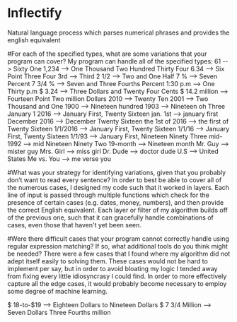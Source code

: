 # Inflectify
Natural language process which parses numerical phrases and provides the english equivalent
 
#For each of the specified types, what are some variations that your program can cover?
My program can handle all of the specified types:
61              --> Sixty One
1,234           --> One Thousand Two Hundred Thirty Four
6.34            --> Six Point Three Four
3rd             --> Third
2 1\/2          --> Two and One Half
7 %             --> Seven Percent
7 3\/4 %        --> Seven and Three Fourths Percent
1:30 p.m        --> One Thirty p.m
$ 3.24          --> Three Dollars and Twenty Four Cents
$ 14.2 million  --> Fourteen Point Two million Dollars 
2010            --> Twenty Ten
2001            --> Two Thousand and One
1900            --> Nineteen hundred
1903            --> Nineteen oh Three
January 1 2016  --> January First, Twenty Sixteen
jan. 1st        --> january first
December 2016   --> December Twenty Sixteen
the 1st of 2016 --> the first of Twenty Sixteen
1/1/2016        --> January First, Twenty Sixteen
1/1/16          --> January First, Twenty Sixteen
1/1/93          --> January First, Nineteen Ninety Three
mid-1992        --> mid Nineteen Ninety Two
19-month        --> Nineteen month
Mr. Guy         --> mister guy
Mrs. Girl       --> miss girl
Dr. Dude        --> doctor dude
U.S             --> United States
Me vs. You      --> me verse you

#What was your strategy for identifying variations, given that you probably don’t want to read every sentence? 
In order to best be able to cover all of the numerous cases, I designed my code such that it worked in layers. Each line of input is passed through multiple functions which check for the presence of certain cases (e.g. dates, money, numbers), and then provide the correct English equivalent. Each layer or filter of my algorithm builds off of the previous one, such that it can gracefully handle combinations of cases, even those that haven't yet been seen.  

#Were there difficult cases that your program cannot correctly handle using regular expression matching?  If so, what additional tools do you think might be needed? 
There were a few cases that I found where my algorithm did not adept itself easily to solving them. These cases would not be hard to implement per say, but in order to avoid bloating my logic I tended away from fixing every little idiosyncrasy I could find. In order to more effectively capture all the edge cases, it would probably become necessary to employ some degree of machine learning. 

$ 18-to-$19 --> Eighteen Dollars to Nineteen Dollars
$ 7 3\/4 Million --> Seven Dollars Three Fourths million

